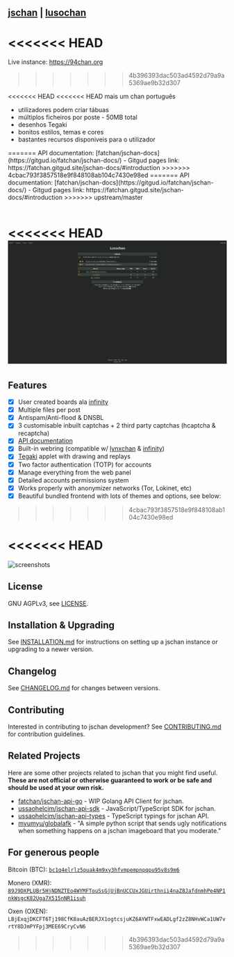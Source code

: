 <h2><a href="https://gitgud.io/fatchan/jschan"><strong>jschan</strong></a> | <a href="https://lusochan.net">lusochan</a></h2>


<<<<<<< HEAD
=======
Live instance: https://94chan.org
>>>>>>> 4b396393dac503ad4592d79a9a5369ae9b32d307

<<<<<<< HEAD
<<<<<<< HEAD
mais um chan português
<br>
 <ul>
  <li>utilizadores podem criar t&aacute;buas</li>
  <li>m&uacute;ltiplos ficheiros por poste - 50MB total</li>
  <li>desenhos Tegaki</li>
  <li>bonitos estilos, temas e cores</li>
  <li>bastantes recursos disponiveis para o utilizador</li>
</ul> 
=======
API documentation: [fatchan/jschan-docs](https://gitgud.io/fatchan/jschan-docs/) - Gitgud pages link: https://fatchan.gitgud.site/jschan-docs/#introduction
>>>>>>> 4cbac793f3857518e9f848108ab104c7430e98ed
=======
API documentation: [fatchan/jschan-docs](https://gitgud.io/fatchan/jschan-docs/) - Gitgud pages link: https://fatchan.gitgud.site/jschan-docs/#introduction
>>>>>>> upstream/master

<br>
<br>

<<<<<<< HEAD
![screenshots](home_github_page.png "screenshots")
=======
## Features
- [x] User created boards ala [infinity](https://github.com/ctrlcctrlv/infinity)
- [x] Multiple files per post
- [x] Antispam/Anti-flood & DNSBL
- [x] 3 customisable inbuilt captchas + 2 third party captchas (hcaptcha & recaptcha)
- [x] [API documentation](https://fatchan.gitgud.site/jschan-docs/)
- [x] Built-in webring (compatible w/ [lynxchan](https://gitlab.com/alogware/LynxChanAddon-Webring) & [infinity](https://gitlab.com/Tenicu/infinityaddon-webring))
- [x] [Tegaki](https://github.com/desuwa/tegaki) applet with drawing and replays
- [x] Two factor authentication (TOTP) for accounts
- [x] Manage everything from the web panel
- [x] Detailed accounts permissions system
- [x] Works properly with anonymizer networks (Tor, Lokinet, etc)
- [x] Beautiful bundled frontend with lots of themes and options, see below:
>>>>>>> 4cbac793f3857518e9f848108ab104c7430e98ed

<<<<<<< HEAD
=======
![screenshots](collage.gif "screenshots")

## License
GNU AGPLv3, see [LICENSE](LICENSE).

## Installation & Upgrading
See [INSTALLATION.md](INSTALLATION.md) for instructions on setting up a jschan instance or upgrading to a newer version.

## Changelog
See [CHANGELOG.md](CHANGELOG.md) for changes between versions.

## Contributing
Interested in contributing to jschan development? See [CONTRIBUTING.md](CONTRIBUTING.md) for contribution guidelines.

## Related Projects
Here are some other projects related to jschan that you might find useful. **These are not official or otherwise guaranteed to work or be safe and should be used at your own risk.**
 - [fatchan/jschan-api-go](https://gitgud.io/fatchan/jschan-api-go) - WIP Golang API Client for jschan.
 - [ussaohelcim/jschan-api-sdk](https://github.com/ussaohelcim/jschan-api-sdk) - JavaScript/TypeScript SDK for jschan.
 - [ussaohelcim/jschan-api-types](https://github.com/ussaohelcim/jschan-api-types) - TypeScript typings for jschan API.
 - [myumyu/globalafk](https://gitgud.io/myumyu/globalafk/) - "A simple python script that sends ugly notifications when something happens on a jschan imageboard that you moderate."

## For generous people

Bitcoin (BTC): [`bc1q4elrlz5puak4m9xy3hfvmpempnpqpu95v8s9m6`](bitcoin:bc1q4elrlz5puak4m9xy3hfvmpempnpqpu95v8s9m6)

Monero (XMR): [`89J9DXPLUBr5HjNDNZTEo4WYMFTouSsGjUjBnUCCUxJGUirthnii4naZ8JafdnmhPe4NP1nkWsgcK82Uga7X515nNR1isuh`](monero:89J9DXPLUBr5HjNDNZTEo4WYMFTouSsGjUjBnUCCUxJGUirthnii4naZ8JafdnmhPe4NP1nkWsgcK82Uga7X515nNR1isuh)

Oxen (OXEN): `LBjExqjDKCFT6Tj198CfK8auAzBERJX1ogtcsjuKZ6AYWTFxwEADLgf2zZ8NHvWCa1UW7vrtY8DJmPYFpj3MEE69CryCvN6`
>>>>>>> 4b396393dac503ad4592d79a9a5369ae9b32d307
